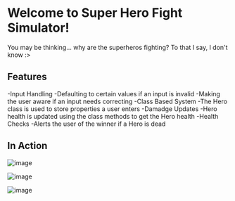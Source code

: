 # Welcome to Super Hero Fight Simulator!
You may be thinking... why are the superheros fighting?
To that I say, I don't know :>

## Features
-Input Handling
  -Defaulting to certain values if an input is invalid
  -Making the user aware if an input needs correcting
-Class Based System
  -The Hero class is used to store properties a user enters
-Damadge Updates
  -Hero health is updated using the class methods to get the Hero health
-Health Checks
  -Alerts the user of the winner if a Hero is dead

## In Action
![image](https://github.com/user-attachments/assets/7f7eb977-54f8-4aed-8bc6-5b58a328b140)

![image](https://github.com/user-attachments/assets/0e70b1f0-3e8c-4f67-8e8e-12eb83e157af)

![image](https://github.com/user-attachments/assets/8edf3682-6f5b-46ba-bdb8-b6424597952d)
